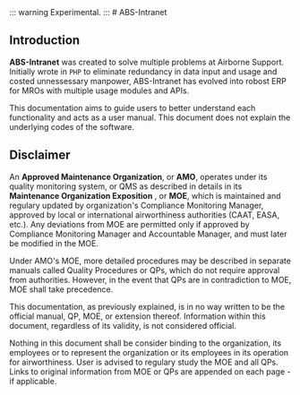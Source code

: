 <script setup>
  import Dialog from './components/Dialog.vue'
</script>

<Dialog></Dialog>
::: warning
Experimental.
:::
# ABS-Intranet

## Introduction

**ABS-Intranet** was created to solve multiple problems at Airborne Support. Initially wrote in `PHP` to eliminate redundancy in data input and usage and costed unnessessary manpower, ABS-Intranet has evolved into robost ERP for MROs with multiple usage modules and APIs.

This documentation aims to guide users to better understand each functionality and acts as a user manual. This document does not explain the underlying codes of the software.

## Disclaimer

An **Approved Maintenance Organization**, or **AMO**, operates under its quality monitoring system, or QMS as described in details in its **Maintenance Organization Exposition** , or **MOE**, which is maintained and regulary updated by organization's Compliance Monitoring Manager, approved by local or international airworthiness authorities (CAAT, EASA, etc.). Any deviations from MOE are permitted only if approved by Compliance Monitoring Manager and Accountable Manager, and must later be modified in the MOE.

Under AMO's MOE, more detailed procedures may be described in separate manuals called Quality Procedures or QPs, which do not require approval from authorities. However, in the event that QPs are in contradiction to MOE, MOE shall take precedence.

This documentation, as previously explained, is in no way written to be the official manual, QP, MOE, or extension thereof. Information within this document, regardless of its validity, is not considered official.

Nothing in this document shall be consider binding to the organization, its employees or to represent the organization or its employees in its operation for airworthiness. User is advised to regulary study the MOE and all QPs. Links to original information from MOE or QPs are appended on each page - if applicable.

